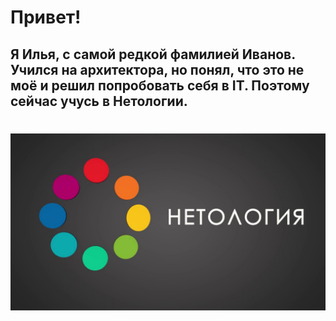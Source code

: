# Привет!
## Я Илья, с самой редкой фамилией Иванов. Училcя на архитектора, но понял, что это не моё и решил попробовать себя в IT. Поэтому сейчас учусь в Нетологии.

# ![Логотип Нетология](img/maxresdefault.jpg)
